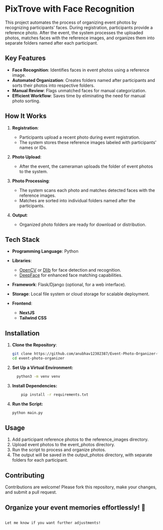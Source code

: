 # PixTrove with Face Recognition  

This project automates the process of organizing event photos by recognizing participants' faces. During registration, participants provide a reference photo. After the event, the system processes the uploaded photos, matches faces with the reference images, and organizes them into separate folders named after each participant.  

## Key Features  
- **Face Recognition**: Identifies faces in event photos using a reference image.  
- **Automated Organization**: Creates folders named after participants and sorts their photos into respective folders.  
- **Manual Review**: Flags unmatched faces for manual categorization.  
- **Efficient Workflow**: Saves time by eliminating the need for manual photo sorting.  

## How It Works  
1. **Registration**:  
   - Participants upload a recent photo during event registration.  
   - The system stores these reference images labeled with participants' names or IDs.  

2. **Photo Upload**:  
   - After the event, the cameraman uploads the folder of event photos to the system.  

3. **Photo Processing**:  
   - The system scans each photo and matches detected faces with the reference images.  
   - Matches are sorted into individual folders named after the participants.  

4. **Output**:  
   - Organized photo folders are ready for download or distribution.  

## Tech Stack  
- **Programming Language**: Python  
- **Libraries**:  
  - [OpenCV](https://opencv.org/) or [Dlib](http://dlib.net/) for face detection and recognition.  
  - [DeepFace](https://github.com/serengil/deepface) for enhanced face matching capabilities.  
- **Framework**: Flask/Django (optional, for a web interface).  
- **Storage**: Local file system or cloud storage for scalable deployment.

- **Frontend**:
  - **NextJS**
  - **Tailwind CSS**

## Installation  

1. **Clone the Repository**:  
   ```bash  
   git clone https://github.com/anubhav12302387/Event-Photo-Organizer-with-Face-Recognition.git
   cd event-photo-organizer  

2. **Set Up a Virtual Environment:**
   ```bash
     python3 -m venv venv 

3. **Install Dependencies:**
   ```bash
       pip install -r requirements.txt  

4. **Run the Script:**
   ```bash
   python main.py 

## Usage

1. Add participant reference photos to the reference_images directory.
2. Upload event photos to the event_photos directory.
3. Run the script to process and organize photos.
4. The output will be saved in the output_photos directory, with separate folders for each participant.

## Contributing
Contributions are welcome! Please fork this repository, make your changes, and submit a pull request.

## Organize your event memories effortlessly! 🎉
  ```bash
  
Let me know if you want further adjustments!


